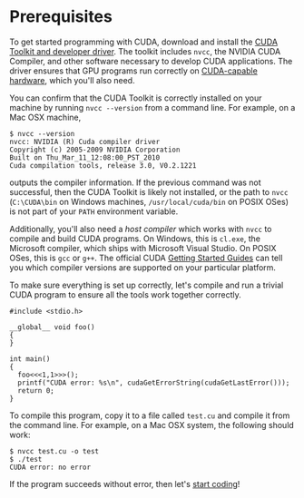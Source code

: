 # Prerequisites #

To get started programming with CUDA, download and install the [CUDA Toolkit and developer driver](http://www.nvidia.com/getcuda).  The toolkit includes `nvcc`, the NVIDIA CUDA Compiler, and other software necessary to develop CUDA applications. The driver ensures that GPU programs run correctly on [CUDA-capable hardware](http://www.nvidia.com/object/cuda_gpus.htm), which you'll also need.

You can confirm that the CUDA Toolkit is correctly installed on your machine by running `nvcc --version` from a command line.  For example, on a Mac OSX machine,

```
$ nvcc --version
nvcc: NVIDIA (R) Cuda compiler driver
Copyright (c) 2005-2009 NVIDIA Corporation
Built on Thu_Mar_11_12:08:00_PST_2010
Cuda compilation tools, release 3.0, V0.2.1221
```

outputs the compiler information. If the previous command was not successful, then the CUDA Toolkit is likely not installed, or the path to `nvcc` (`C:\CUDA\bin` on Windows machines, `/usr/local/cuda/bin` on POSIX OSes) is not part of your `PATH` environment variable.

Additionally, you'll also need a _host compiler_ which works with `nvcc` to compile and build CUDA programs.  On Windows, this is `cl.exe`, the Microsoft compiler, which ships with Microsoft Visual Studio. On POSIX OSes, this is `gcc` or `g++`.  The official CUDA [Getting Started Guides](http://www.nvidia.com/getcuda) can tell you which compiler versions are supported on your particular platform.

To make sure everything is set up correctly, let's compile and run a trivial CUDA program to ensure all the tools work together correctly.

```
#include <stdio.h>

__global__ void foo()
{
}

int main()
{
  foo<<<1,1>>>();
  printf("CUDA error: %s\n", cudaGetErrorString(cudaGetLastError()));  
  return 0;
}
```

To compile this program, copy it to a file called `test.cu` and compile it from the command line.  For example, on a Mac OSX system, the following should work:

```
$ nvcc test.cu -o test
$ ./test 
CUDA error: no error
```

If the program succeeds without error, then let's [start coding](TutorialAHeterogeneousProgrammingModel.md)!